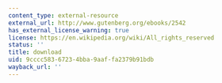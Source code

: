 ```yaml
---
content_type: external-resource
external_url: http://www.gutenberg.org/ebooks/2542
has_external_license_warning: true
license: https://en.wikipedia.org/wiki/All_rights_reserved
status: ''
title: download
uid: 9cccc583-6723-4bba-9aaf-fa2379b91bdb
wayback_url: ''
---
```

